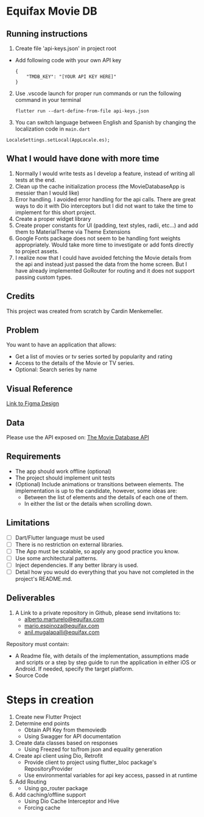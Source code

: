 # Equifax Movie DB

## Running instructions
1. Create file 'api-keys.json' in project root
- Add following code with your own API key
    ```
    {
        "TMDB_KEY": "[YOUR API KEY HERE]"
    }
    ```
2. Use .vscode launch for proper run commands or run the following command in your terminal
    ```
    flutter run --dart-define-from-file api-keys.json
    ```
3. You can switch language between English and Spanish by changing the localization code in `main.dart`

```
LocaleSettings.setLocal(AppLocale.es);
```

## What I would have done with more time
1. Normally I would write tests as I develop a feature, instead of writing all tests at the end.
2. Clean up the cache initialization process (the MovieDatabaseApp is messier than I would like)
3. Error handling. I avoided error handling for the api calls. There are great ways to do it with Dio interceptors but I did not want to take the time to implement for this short project.
4. Create a proper widget library
5. Create proper constants for UI (padding, text styles, radii, etc...) and add them to MaterialTheme via Theme Extensions
6. Google Fonts package does not seem to be handling font weights appropriately. Would take more time to investigate or add fonts directly to project assets.
7. I realize now that I could have avoided fetching the Movie details from the api and instead just passed the data from the home screen. But I have already implemented GoRouter for routing and it does not support passing custom types.


## Credits
This project was created from scratch by Cardin Menkemeller.

## Problem
You want to have an application that allows:
- Get a list of movies or tv series sorted by popularity and rating
- Access to the details of the Movie or TV series.
- Optional: Search series by name

## Visual Reference
[Link to Figma Design](https://www.figma.com/file/wXMC1ReUbKP3mdMHeR0D9t/MovieDB-(Community)?type=design&node-id=34-75&mode=design)

## Data
Please use the API exposed on: [The Movie Database API](https://developers.themoviedb.org/)

## Requirements
- The app should work offline (optional)
- The project should implement unit tests
- (Optional) Include animations or transitions between elements. The implementation is up to the candidate, however, some ideas are:
    - Between the list of elements and the details of each one of them.
    - In either the list or the details when scrolling down.

## Limitations
- [ ] Dart/Flutter language must be used
- [ ] There is no restriction on external libraries.
- [ ] The App must be scalable, so apply any good practice you know.
- [ ] Use some architectural patterns.
- [ ] Inject dependencies. If any better library is used.
- [ ] Detail how you would do everything that you have not completed in the project's README.md.

## Deliverables
1. A Link to a private repository in Github, please send invitations to:
     - alberto.marturelo@equifax.com
     - mario.espinoza@equifax.com
     - anil.mugalapalli@equifax.com

Repository must contain:
- A Readme file, with details of the implementation, assumptions made and scripts or a step by step guide to run the application in either iOS or Android. If needed, specify the target platform.
- Source Code

# Steps in creation
1. Create new Flutter Project
2. Determine end points
    - Obtain API Key from themoviedb
    - Using Swagger for API documentation
3. Create data classes based on responses
    - Using Freezed for to/from json and equality generation
4. Create api client using Dio, Retrofit
    - Provide client to project using flutter_bloc package's RepositoryProvider
    - Use environmental variables for api key access, passed in at runtime
5. Add Routing
    - Using go_router package
6. Add caching/offline support
    - Using Dio Cache Interceptor and Hive
    - Forcing cache


